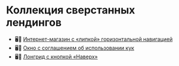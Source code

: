 # Коллекция сверстанных лендингов

- 🖥️📵 [Интернет-магазин с «липкой» горизонтальной навигацией](https://mokhseem.github.io/land0flandoses/collection/sticky-header/index.html)
- 🖥️📵 [Окно с соглашением об использовании кук](https://mokhseem.github.io/land0flandoses/collection/cookie-popup/index.html)
- 🖥️📵 [Лонгрид с кнопкой «Наверх»](https://mokhseem.github.io/land0flandoses/collection/button-up/index.html)
